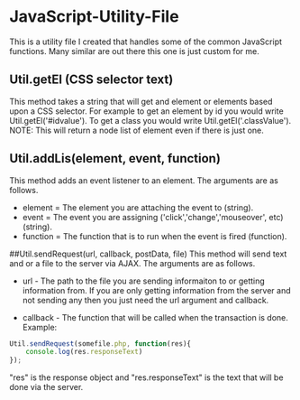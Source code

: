 # JavaScript-Utility-File
This is a utility file I created that handles some of the common JavaScript functions.  Many similar are out there this one is just custom for me.

## Util.getEl (CSS selector text)
This method takes a string that will get and element or elements based upon a CSS selector.  For example to get an element by id you would write Util.getEl('#idvalue').  To get a class you would write Util.getEl('.classValue').  NOTE: This will return a node list of element even if there is just one.

## Util.addLis(element, event, function)
This method adds an event listener to an element.  The arguments are as follows.

* element = The element you are attaching the event to (string).
* event = The event you are assigning ('click','change','mouseover', etc) (string).
* function = The function that is to run when the event is fired (function).

##Util.sendRequest(url, callback, postData, file)
This method will send text and or a file to the server via AJAX.  The arguments are as follows.

* url - The path to the file you are sending informaiton to or getting information from. If you are only getting information from the server and not sending any then you just need the url argument and callback.

* callback  -  The function that will be called when the transaction is done. Example:

```javascript
Util.sendRequest(somefile.php, function(res){
	console.log(res.responseText)
});
```
"res" is the response object and "res.responseText" is the text that will be done via the server.

